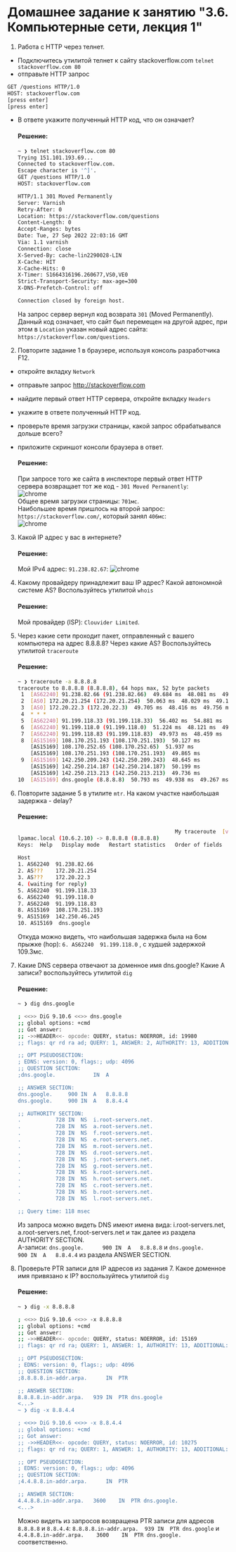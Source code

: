 # Домашнее задание к занятию "3.6. Компьютерные сети, лекция 1"

1. Работа c HTTP через телнет.
- Подключитесь утилитой телнет к сайту stackoverflow.com
`telnet stackoverflow.com 80`
- отправьте HTTP запрос
```bash
GET /questions HTTP/1.0
HOST: stackoverflow.com
[press enter]
[press enter]
```
- В ответе укажите полученный HTTP код, что он означает?
    
    #### Решение:
    ```bash
    ~ ❯ telnet stackoverflow.com 80
    Trying 151.101.193.69...
    Connected to stackoverflow.com.
    Escape character is '^]'.
    GET /questions HTTP/1.0
    HOST: stackoverflow.com
    
    HTTP/1.1 301 Moved Permanently
    Server: Varnish
    Retry-After: 0
    Location: https://stackoverflow.com/questions
    Content-Length: 0
    Accept-Ranges: bytes
    Date: Tue, 27 Sep 2022 22:03:16 GMT
    Via: 1.1 varnish
    Connection: close
    X-Served-By: cache-lin2290028-LIN
    X-Cache: HIT
    X-Cache-Hits: 0
    X-Timer: S1664316196.260677,VS0,VE0
    Strict-Transport-Security: max-age=300
    X-DNS-Prefetch-Control: off
    
    Connection closed by foreign host.
    ```
    На запрос сервер вернул код возврата `301` (Moved Permanently). Данный код означает, что сайт был перемещен на другой адрес, при этом в `Location` указан новый адрес сайта: `https://stackoverflow.com/questions`.
2. Повторите задание 1 в браузере, используя консоль разработчика F12.
- откройте вкладку `Network`
- отправьте запрос http://stackoverflow.com
- найдите первый ответ HTTP сервера, откройте вкладку `Headers`
- укажите в ответе полученный HTTP код.
- проверьте время загрузки страницы, какой запрос обрабатывался дольше всего?
- приложите скриншот консоли браузера в ответ.
    
    #### Решение:
    При запросе того же сайта в инспекторе первый ответ HTTP сервера возвращает тот же код - `301 Moved Permanently`:  
    ![chrome](./img/chrome-inspect-1.png)  
    Общее время загрузки страницы: `701мс`.  
    Наибольшее время пришлось на второй запрос: `https://stackoverflow.com/`, который занял `406мс`:  
    ![chrome](./img/chrome-inspect-2.png)

3. Какой IP адрес у вас в интернете?
    
    #### Решение:
    Мой IPv4 адрес: `91.238.82.67`:
    ![chrome](./img/chrome-whoer.net.png)
5. Какому провайдеру принадлежит ваш IP адрес? Какой автономной системе AS? Воспользуйтесь утилитой `whois`
    
    #### Решение:
    Мой провайдер (ISP): `Clouvider Limited`.
5. Через какие сети проходит пакет, отправленный с вашего компьютера на адрес 8.8.8.8? Через какие AS? Воспользуйтесь утилитой `traceroute`
    
    #### Решение:
    ```bash
    ~ ❯ traceroute -a 8.8.8.8                                                                                           30s
    traceroute to 8.8.8.8 (8.8.8.8), 64 hops max, 52 byte packets
     1  [AS62240] 91.238.82.66 (91.238.82.66)  49.684 ms  48.081 ms  49.456 ms
     2  [AS0] 172.20.21.254 (172.20.21.254)  50.063 ms  48.029 ms  49.124 ms
     3  [AS0] 172.20.22.3 (172.20.22.3)  49.705 ms  48.416 ms  49.756 ms
     4  * * *
     5  [AS62240] 91.199.118.33 (91.199.118.33)  56.402 ms  54.881 ms  55.116 ms
     6  [AS62240] 91.199.118.0 (91.199.118.0)  51.224 ms  48.121 ms  49.878 ms
     7  [AS62240] 91.199.118.83 (91.199.118.83)  49.973 ms  48.459 ms  50.326 ms
     8  [AS15169] 108.170.251.193 (108.170.251.193)  50.127 ms
        [AS15169] 108.170.252.65 (108.170.252.65)  51.937 ms
        [AS15169] 108.170.251.193 (108.170.251.193)  49.865 ms
     9  [AS15169] 142.250.209.243 (142.250.209.243)  48.645 ms
        [AS15169] 142.250.214.187 (142.250.214.187)  50.199 ms
        [AS15169] 142.250.213.213 (142.250.213.213)  49.736 ms
    10  [AS15169] dns.google (8.8.8.8)  50.793 ms  49.938 ms  49.267 ms
    ```
6. Повторите задание 5 в утилите `mtr`. На каком участке наибольшая задержка - delay?
    
    #### Решение:
    ```bash
                                                      My traceroute  [v0.95]
    lpamac.local (10.6.2.10) -> 8.8.8.8 (8.8.8.8)                                                     2022-09-28T02:26:42+0300
    Keys:  Help   Display mode   Restart statistics   Order of fields   quit
                                                                                  Packets               Pings
    Host                                                                           Loss%   Snt   Last   Avg  Best  Wrst StDev
    1. AS62240  91.238.82.66                                                        0.0%    75   49.7  49.6  47.9  50.7   0.4
    2. AS???    172.20.21.254                                                       0.0%    75   50.7  49.6  48.8  50.7   0.4
    3. AS???    172.20.22.3                                                         0.0%    75   49.3  49.8  47.6  51.1   0.6
    4. (waiting for reply)
    5. AS62240  91.199.118.33                                                       0.0%    75   52.8  56.3  50.6  80.6   5.9
    6. AS62240  91.199.118.0                                                        0.0%    75   49.2  52.9  48.2 109.3  10.7
    7. AS62240  91.199.118.83                                                       0.0%    75   49.8  50.8  49.1  86.4   4.4
    8. AS15169  108.170.251.193                                                     0.0%    74   50.7  50.3  48.1  51.8   0.6
    9. AS15169  142.250.46.245                                                      0.0%    74   51.6  51.3  50.3  58.3   1.1
   10. AS15169  dns.google                                                          0.0%    74   50.3  50.2  47.8  51.3   0.5
    ```
   Откуда можно видеть, что наибольшая задержка была на 6ом прыжке (hop): `6. AS62240  91.199.118.0` , с худшей задержкой 109.3мс. 

7. Какие DNS сервера отвечают за доменное имя dns.google? Какие A записи? воспользуйтесь утилитой `dig`
    
    #### Решение:
    ```bash
    ~ ❯ dig dns.google

    ; <<>> DiG 9.10.6 <<>> dns.google
    ;; global options: +cmd
    ;; Got answer:
    ;; ->>HEADER<<- opcode: QUERY, status: NOERROR, id: 19980
    ;; flags: qr rd ra ad; QUERY: 1, ANSWER: 2, AUTHORITY: 13, ADDITIONAL: 1
    
    ;; OPT PSEUDOSECTION:
    ; EDNS: version: 0, flags:; udp: 4096
    ;; QUESTION SECTION:
    ;dns.google.			IN	A
    
    ;; ANSWER SECTION:
    dns.google.		900	IN	A	8.8.8.8
    dns.google.		900	IN	A	8.8.4.4
    
    ;; AUTHORITY SECTION:
    .			728	IN	NS	i.root-servers.net.
    .			728	IN	NS	a.root-servers.net.
    .			728	IN	NS	f.root-servers.net.
    .			728	IN	NS	e.root-servers.net.
    .			728	IN	NS	m.root-servers.net.
    .			728	IN	NS	d.root-servers.net.
    .			728	IN	NS	j.root-servers.net.
    .			728	IN	NS	g.root-servers.net.
    .			728	IN	NS	k.root-servers.net.
    .			728	IN	NS	h.root-servers.net.
    .			728	IN	NS	c.root-servers.net.
    .			728	IN	NS	b.root-servers.net.
    .			728	IN	NS	l.root-servers.net.
    
    ;; Query time: 118 msec
    ```
    Из запроса можно видеть DNS имеют имена вида: i.root-servers.net, a.root-servers.net, f.root-servers.net и так далее из раздела AUTHORITY SECTION.  
    A-записи: `dns.google.		900	IN	A	8.8.8.8` и `dns.google.		900	IN	A	8.8.4.4` из раздела ANSWER SECTION.
8. Проверьте PTR записи для IP адресов из задания 7. Какое доменное имя привязано к IP? воспользуйтесь утилитой `dig`
    
    #### Решение:
    ```bash
    ~ ❯ dig -x 8.8.8.8

    ; <<>> DiG 9.10.6 <<>> -x 8.8.8.8
    ;; global options: +cmd
    ;; Got answer:
    ;; ->>HEADER<<- opcode: QUERY, status: NOERROR, id: 15169
    ;; flags: qr rd ra; QUERY: 1, ANSWER: 1, AUTHORITY: 13, ADDITIONAL: 1
    
    ;; OPT PSEUDOSECTION:
    ; EDNS: version: 0, flags:; udp: 4096
    ;; QUESTION SECTION:
    ;8.8.8.8.in-addr.arpa.		IN	PTR
    
    ;; ANSWER SECTION:
    8.8.8.8.in-addr.arpa.	939	IN	PTR	dns.google
    <...>
    ~ ❯ dig -x 8.8.4.4

    ; <<>> DiG 9.10.6 <<>> -x 8.8.4.4
    ;; global options: +cmd
    ;; Got answer:
    ;; ->>HEADER<<- opcode: QUERY, status: NOERROR, id: 10275
    ;; flags: qr rd ra; QUERY: 1, ANSWER: 1, AUTHORITY: 13, ADDITIONAL: 1
    
    ;; OPT PSEUDOSECTION:
    ; EDNS: version: 0, flags:; udp: 4096
    ;; QUESTION SECTION:
    ;4.4.8.8.in-addr.arpa.		IN	PTR
    
    ;; ANSWER SECTION:
    4.4.8.8.in-addr.arpa.	3600	IN	PTR	dns.google.
    <...>
    ```
    Можно видеть из запросов возвращена PTR записи для адресов `8.8.8.8` и `8.8.4.4`:
    `8.8.8.8.in-addr.arpa.	939	IN	PTR	dns.google` и `4.4.8.8.in-addr.arpa.	3600	IN	PTR	dns.google.` соответственно.